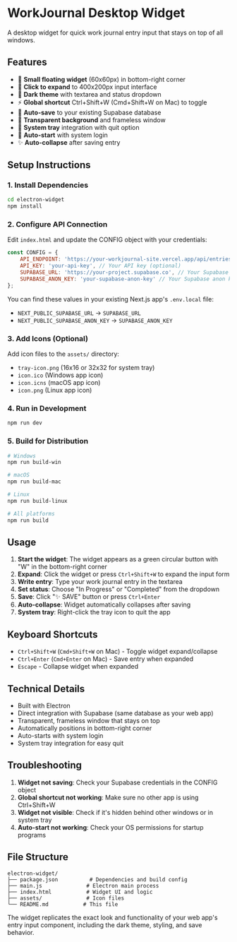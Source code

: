 # WorkJournal Desktop Widget

A desktop widget for quick work journal entry input that stays on top of all windows.

## Features

- 🎯 **Small floating widget** (60x60px) in bottom-right corner
- 🔄 **Click to expand** to 400x200px input interface  
- 📝 **Dark theme** with textarea and status dropdown
- ⚡ **Global shortcut** Ctrl+Shift+W (Cmd+Shift+W on Mac) to toggle
- 💾 **Auto-save** to your existing Supabase database
- 🎨 **Transparent background** and frameless window
- 📱 **System tray** integration with quit option
- 🚀 **Auto-start** with system login
- ✨ **Auto-collapse** after saving entry

## Setup Instructions

### 1. Install Dependencies

```bash
cd electron-widget
npm install
```

### 2. Configure API Connection

Edit `index.html` and update the CONFIG object with your credentials:

```javascript
const CONFIG = {
    API_ENDPOINT: 'https://your-workjournal-site.vercel.app/api/entries', // Your API endpoint (optional)
    API_KEY: 'your-api-key', // Your API key (optional)
    SUPABASE_URL: 'https://your-project.supabase.co', // Your Supabase URL
    SUPABASE_ANON_KEY: 'your-supabase-anon-key' // Your Supabase anon key
};
```

You can find these values in your existing Next.js app's `.env.local` file:
- `NEXT_PUBLIC_SUPABASE_URL` → `SUPABASE_URL`
- `NEXT_PUBLIC_SUPABASE_ANON_KEY` → `SUPABASE_ANON_KEY`

### 3. Add Icons (Optional)

Add icon files to the `assets/` directory:
- `tray-icon.png` (16x16 or 32x32 for system tray)
- `icon.ico` (Windows app icon)  
- `icon.icns` (macOS app icon)
- `icon.png` (Linux app icon)

### 4. Run in Development

```bash
npm run dev
```

### 5. Build for Distribution

```bash
# Windows
npm run build-win

# macOS  
npm run build-mac

# Linux
npm run build-linux

# All platforms
npm run build
```

## Usage

1. **Start the widget**: The widget appears as a green circular button with "W" in the bottom-right corner
2. **Expand**: Click the widget or press `Ctrl+Shift+W` to expand the input form
3. **Write entry**: Type your work journal entry in the textarea
4. **Set status**: Choose "In Progress" or "Completed" from the dropdown
5. **Save**: Click "✨ SAVE" button or press `Ctrl+Enter`
6. **Auto-collapse**: Widget automatically collapses after saving
7. **System tray**: Right-click the tray icon to quit the app

## Keyboard Shortcuts

- `Ctrl+Shift+W` (`Cmd+Shift+W` on Mac) - Toggle widget expand/collapse
- `Ctrl+Enter` (`Cmd+Enter` on Mac) - Save entry when expanded
- `Escape` - Collapse widget when expanded

## Technical Details

- Built with Electron
- Direct integration with Supabase (same database as your web app)
- Transparent, frameless window that stays on top
- Automatically positions in bottom-right corner
- Auto-starts with system login
- System tray integration for easy quit

## Troubleshooting

1. **Widget not saving**: Check your Supabase credentials in the CONFIG object
2. **Global shortcut not working**: Make sure no other app is using Ctrl+Shift+W
3. **Widget not visible**: Check if it's hidden behind other windows or in system tray
4. **Auto-start not working**: Check your OS permissions for startup programs

## File Structure

```
electron-widget/
├── package.json          # Dependencies and build config
├── main.js              # Electron main process  
├── index.html           # Widget UI and logic
├── assets/              # Icon files
└── README.md           # This file
```

The widget replicates the exact look and functionality of your web app's entry input component, including the dark theme, styling, and save behavior.
